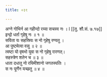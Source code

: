 ```yaml
---
title: ०३९

---
```

अग्ने गोभिर्न आ गहीन्दो रय्या सचस्व नः । l [[तु. शौ.सं. ७.१७]]  
इन्द्रो धर्ता गृहेषु नः ॥ १ ॥  
सविता यः सहस्रियः स नो गृहेषु रण्यतु ।  
आ पुष्टमेत्वा वसु ॥ २ ॥  
त्वष्टा यो वृषभो युवा स नो गृहेषु रारणत्।  
सहस्त्रेण शतेन च ॥ ३ ॥  
धाता दधातु नो रयिमीशानो जगतस्पतिः ।  
स नः पूर्णेन यच्छतु ॥ ४ ॥  